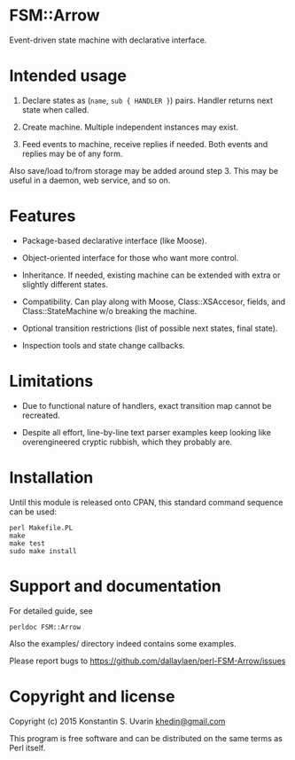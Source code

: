 # FSM::Arrow

Event-driven state machine with declarative interface.

# Intended usage

1. Declare states as (`name`, `sub { HANDLER }`) pairs.
Handler returns next state when called.

2. Create machine. Multiple independent instances may exist.

3. Feed events to machine, receive replies if needed.
Both events and replies may be of any form.

Also save/load to/from storage may be added around step 3.
This may be useful in a daemon, web service, and so on.

# Features

* Package-based declarative interface (like Moose).

* Object-oriented interface for those who want more control.

* Inheritance. If needed, existing machine can be extended with 
extra or slightly different states.

* Compatibility. Can play along with Moose, Class::XSAccesor,
fields, and Class::StateMachine w/o breaking the machine.

* Optional transition restrictions (list of possible next states, final state).

* Inspection tools and state change callbacks.

# Limitations

* Due to functional nature of handlers, exact transition map
cannot be recreated.

* Despite all effort, line-by-line text parser examples keep looking like 
overengineered cryptic rubbish, which they probably are.

# Installation

Until this module is released onto CPAN, this standard command sequence
can be used:

    perl Makefile.PL
    make
    make test
    sudo make install

# Support and documentation

For detailed guide, see

    perldoc FSM::Arrow

Also the examples/ directory indeed contains some examples.

Please report bugs to https://github.com/dallaylaen/perl-FSM-Arrow/issues

# Copyright and license

Copyright (c) 2015 Konstantin S. Uvarin <khedin@gmail.com>

This program is free software and can be distributed on the same terms
as Perl itself.
